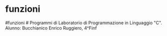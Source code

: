# funzioni
#funzioni # Programmi di Laboratorio di Programmazione in Linguaggio "C". Alunno: Bucchianico Enrico Ruggiero, 4^Finf
